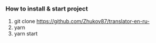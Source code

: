 ### How to install & start project

1. git clone https://github.com/Zhukov87/translator-en-ru-
2. yarn
3. yarn start
